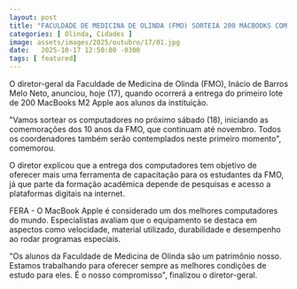 ```yaml
---
layout: post
title: "FACULDADE DE MEDICINA DE OLINDA (FMO) SORTEIA 200 MACBOOKS COM SEUS ALUNOS"
categories: [ Olinda, Cidades ]
image: assets/images/2025/outubro/17/01.jpg
date:   2025-10-17 12:50:00 -0300
tags: [ featured]
---
```

O diretor-geral da Faculdade de Medicina de Olinda (FMO), Inácio de Barros Melo Neto, anunciou, hoje (17), quando ocorrerá a entrega do primeiro lote de 200 MacBooks M2 Apple aos alunos da instituição.

"Vamos sortear os computadores no próximo sábado (18), iniciando as comemorações dos 10 anos da FMO, que continuam até novembro. Todos os coordenadores também serão contemplados neste primeiro momento", comemorou.

O diretor explicou que a entrega dos computadores tem objetivo de oferecer mais uma ferramenta de capacitação para os estudantes da FMO, já que parte da formação acadêmica depende de pesquisas e acesso a plataformas digitais na internet.

FERA - O MacBook Apple é considerado um dos melhores computadores do mundo. Especialistas avaliam que o equipamento se destaca em aspectos como velocidade, material utilizado, durabilidade e desempenho ao rodar programas especiais.

"Os alunos da Faculdade de Medicina de Olinda são um patrimônio nosso. Estamos trabalhando para oferecer sempre as melhores condições de estudo para eles. É o nosso compromisso", finalizou o diretor-geral.